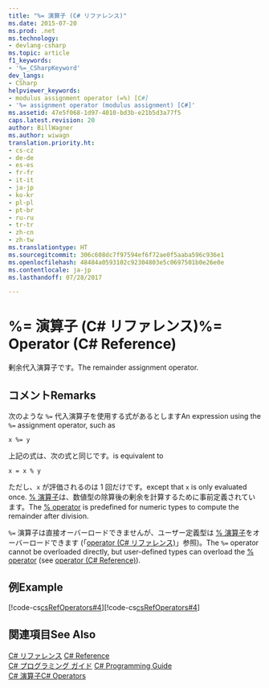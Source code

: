 ```yaml
---
title: "%= 演算子 (C# リファレンス)"
ms.date: 2015-07-20
ms.prod: .net
ms.technology:
- devlang-csharp
ms.topic: article
f1_keywords:
- '%=_CSharpKeyword'
dev_langs:
- CSharp
helpviewer_keywords:
- modulus assignment operator (=%) [C#]
- '%= assignment operator (modulus assignment) [C#]'
ms.assetid: 47e5f068-1d97-4010-bd3b-e21b5d3a77f5
caps.latest.revision: 20
author: BillWagner
ms.author: wiwagn
translation.priority.ht:
- cs-cz
- de-de
- es-es
- fr-fr
- it-it
- ja-jp
- ko-kr
- pl-pl
- pt-br
- ru-ru
- tr-tr
- zh-cn
- zh-tw
ms.translationtype: HT
ms.sourcegitcommit: 306c608dc7f97594ef6f72ae0f5aaba596c936e1
ms.openlocfilehash: 48484a0593102c92304803e5c0697501b0e26e0e
ms.contentlocale: ja-jp
ms.lasthandoff: 07/28/2017

---
```

# <a name="-operator-c-reference"></a><span data-ttu-id="44fce-102">%= 演算子 (C# リファレンス)</span><span class="sxs-lookup"><span data-stu-id="44fce-102">%= Operator (C# Reference)</span></span>
<span data-ttu-id="44fce-103">剰余代入演算子です。</span><span class="sxs-lookup"><span data-stu-id="44fce-103">The remainder assignment operator.</span></span>  
  
## <a name="remarks"></a><span data-ttu-id="44fce-104">コメント</span><span class="sxs-lookup"><span data-stu-id="44fce-104">Remarks</span></span>  
 <span data-ttu-id="44fce-105">次のような `%=` 代入演算子を使用する式があるとします</span><span class="sxs-lookup"><span data-stu-id="44fce-105">An expression using the `%=` assignment operator, such as</span></span>  
  
```  
x %= y  
```  
  
 <span data-ttu-id="44fce-106">上記の式は、次の式と同じです。</span><span class="sxs-lookup"><span data-stu-id="44fce-106">is equivalent to</span></span>  
  
```  
x = x % y  
```  
  
 <span data-ttu-id="44fce-107">ただし、`x` が評価されるのは 1 回だけです。</span><span class="sxs-lookup"><span data-stu-id="44fce-107">except that `x` is only evaluated once.</span></span> <span data-ttu-id="44fce-108">[% 演算子](../../../csharp/language-reference/operators/modulus-operator.md)は、数値型の除算後の剰余を計算するために事前定義されています。</span><span class="sxs-lookup"><span data-stu-id="44fce-108">The [% operator](../../../csharp/language-reference/operators/modulus-operator.md) is predefined for numeric types to compute the remainder after division.</span></span>  
  
 <span data-ttu-id="44fce-109">`%=` 演算子は直接オーバーロードできませんが、ユーザー定義型は [% 演算子](../../../csharp/language-reference/operators/modulus-operator.md)をオーバーロードできます (「[operator (C# リファレンス)](../../../csharp/language-reference/keywords/operator.md)」参照)。</span><span class="sxs-lookup"><span data-stu-id="44fce-109">The `%=` operator cannot be overloaded directly, but user-defined types can overload the [% operator](../../../csharp/language-reference/operators/modulus-operator.md) (see [operator (C# Reference)](../../../csharp/language-reference/keywords/operator.md)).</span></span>  
  
## <a name="example"></a><span data-ttu-id="44fce-110">例</span><span class="sxs-lookup"><span data-stu-id="44fce-110">Example</span></span>  
 <span data-ttu-id="44fce-111">[!code-cs[csRefOperators#4](../../../csharp/language-reference/operators/codesnippet/CSharp/modulus-assignment-operator_1.cs)]</span><span class="sxs-lookup"><span data-stu-id="44fce-111">[!code-cs[csRefOperators#4](../../../csharp/language-reference/operators/codesnippet/CSharp/modulus-assignment-operator_1.cs)]</span></span>  
  
## <a name="see-also"></a><span data-ttu-id="44fce-112">関連項目</span><span class="sxs-lookup"><span data-stu-id="44fce-112">See Also</span></span>  
 <span data-ttu-id="44fce-113">[C# リファレンス](../../../csharp/language-reference/index.md) </span><span class="sxs-lookup"><span data-stu-id="44fce-113">[C# Reference](../../../csharp/language-reference/index.md) </span></span>  
 <span data-ttu-id="44fce-114">[C# プログラミング ガイド](../../../csharp/programming-guide/index.md) </span><span class="sxs-lookup"><span data-stu-id="44fce-114">[C# Programming Guide](../../../csharp/programming-guide/index.md) </span></span>  
 [<span data-ttu-id="44fce-115">C# 演算子</span><span class="sxs-lookup"><span data-stu-id="44fce-115">C# Operators</span></span>](../../../csharp/language-reference/operators/index.md)


